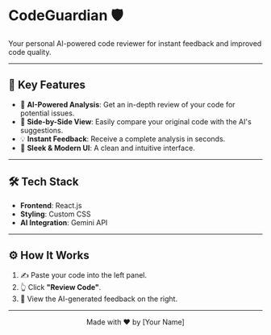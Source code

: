 # CodeGuardian 🛡️  
Your personal AI-powered code reviewer for instant feedback and improved code quality.

---

## 🚀 Key Features

- 🤖 **AI-Powered Analysis**: Get an in-depth review of your code for potential issues.
- 📝 **Side-by-Side View**: Easily compare your original code with the AI's suggestions.
- 💡 **Instant Feedback**: Receive a complete analysis in seconds.
- 🎨 **Sleek & Modern UI**: A clean and intuitive interface.

---

## 🛠️ Tech Stack

- **Frontend**: React.js 
- **Styling**: Custom CSS  
- **AI Integration**: Gemini API

---

## ⚙️ How It Works

1. ✍️ Paste your code into the left panel.  
2. 👆 Click **"Review Code"**.  
3. 🧐 View the AI-generated feedback on the right.

---

<p align="center">
  Made with ❤️ by [Your Name]
</p>
